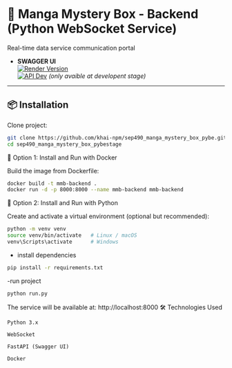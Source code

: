 # 🚀 Manga Mystery Box - Backend (Python WebSocket Service)

Real-time data service communication portal  

- **SWAGGER UI**  
[![Render Version](https://img.shields.io/badge/Render-Live-blue)](https://sep490-manga-mystery-box-pybe.onrender.com/)  
[![API Dev](https://img.shields.io/badge/API-mmb.io.vn-green)](https://api.mmb.io.vn/) *(only avaible at developent stage)*

---

## 📦 Installation

Clone project:

```bash
git clone https://github.com/khai-npm/sep490_manga_mystery_box_pybe.git
cd sep490_manga_mystery_box_pybestage
```

🔹 Option 1: Install and Run with Docker

Build the image from Dockerfile:
```bash
docker build -t mmb-backend .
docker run -d -p 8000:8000 --name mmb-backend mmb-backend
```

🔹 Option 2: Install and Run with Python

Create and activate a virtual environment (optional but recommended):
```bash
python -m venv venv
source venv/bin/activate   # Linux / macOS
venv\Scripts\activate      # Windows
```
- install dependencies
```bash
pip install -r requirements.txt
```
-run project
```bash
python run.py
```


The service will be available at: http://localhost:8000
🛠️ Technologies Used

    Python 3.x

    WebSocket

    FastAPI (Swagger UI)

    Docker
